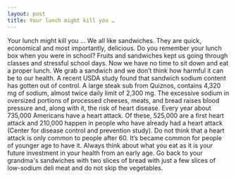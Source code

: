 ```yaml
---
layout: post
title: Your lunch might kill you …
---
```

Your lunch might kill you …
We all like sandwiches. They are quick, economical and most importantly, delicious. Do you remember your lunch box when you were in school? Fruits and sandwiches kept us going through classes and stressful school days. Now we have no time to sit down and eat a proper lunch. We grab a sandwich and we don’t think how harmful it can be to our health. A recent USDA study found that sandwich sodium content has gotten out of control. A large steak sub from Quiznos, contains 4,320 mg of sodium, almost twice daily limit of 2,300 mg. The excessive sodium in oversized portions of processed cheeses, meats, and bread raises blood pressure and, along with it, the risk of heart disease.
Every year about 735,000 Americans have a heart attack. Of these, 525,000 are a first heart attack and 210,000 happen in people who have already had a heart attack (Center for disease control and prevention study). Do not think that a heart attack is only common to people after 60. It’s became common for people of younger age to have it. Always think about what you eat as it is your future investment in your health from an early age. Go back to your grandma's sandwiches with two slices of bread with just a few slices of low-sodium deli meat and do not skip the vegetables. 
